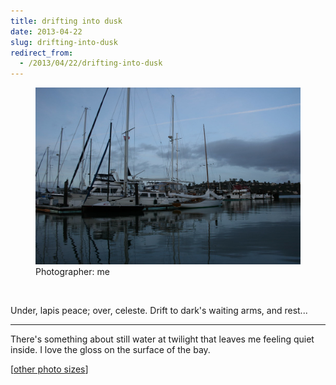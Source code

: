 ```yaml
---
title: drifting into dusk
date: 2013-04-22
slug: drifting-into-dusk
redirect_from:
  - /2013/04/22/drifting-into-dusk
---
```


<figure>
<img src="assets/drifting-into-dusk.jpg" />
<figcaption>Photographer: me</figcaption>
</figure>
 
<p class="haiku">Under, lapis peace;
over, celeste. Drift to dark's
waiting arms, and rest...</p>

<hr>
There's something about still water at twilight that leaves me feeling quiet inside. I love the gloss on the surface of the bay.

[[other photo sizes](https://www.flickr.com/photos/daniel_hardman/8331434375/sizes/l/")]